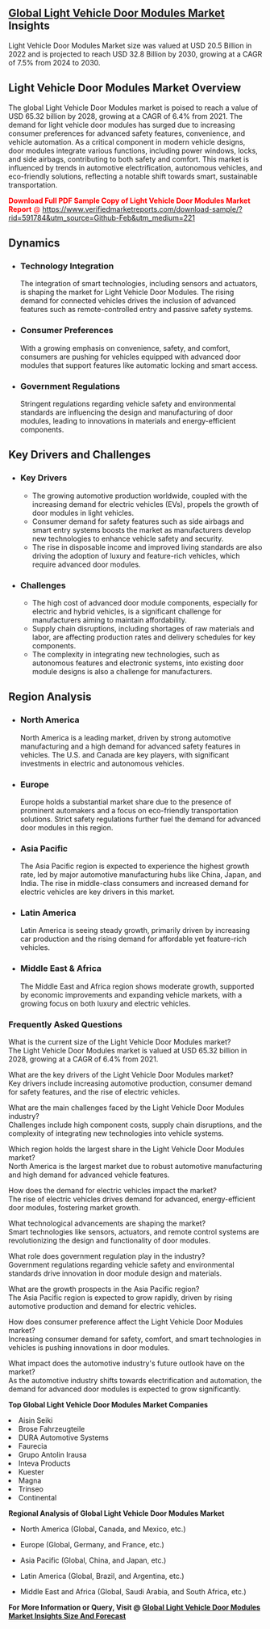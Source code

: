 <h2><a href="https://www.verifiedmarketreports.com/download-sample/?rid=591784&amp;utm_source=Github&amp;utm_medium=221" target="_blank">Global Light Vehicle Door Modules Market</a> Insights</h2><p>Light Vehicle Door Modules Market size was valued at USD 20.5 Billion in 2022 and is projected to reach USD 32.8 Billion by 2030, growing at a CAGR of 7.5% from 2024 to 2030.</p><p> <h2>Light Vehicle Door Modules Market Overview</h2> <p>The global Light Vehicle Door Modules market is poised to reach a value of USD 65.32 billion by 2028, growing at a CAGR of 6.4% from 2021. The demand for light vehicle door modules has surged due to increasing consumer preferences for advanced safety features, convenience, and vehicle automation. As a critical component in modern vehicle designs, door modules integrate various functions, including power windows, locks, and side airbags, contributing to both safety and comfort. This market is influenced by trends in automotive electrification, autonomous vehicles, and eco-friendly solutions, reflecting a notable shift towards smart, sustainable transportation. </p> <p><p><span class=""><span style="color: #ff0000;"><strong>Download Full PDF Sample Copy of Light Vehicle Door Modules Market Report</strong> @ </span><a href="https://www.verifiedmarketreports.com/download-sample/?rid=591784&amp;utm_source=Github-Feb&amp;utm_medium=221" target="_blank">https://www.verifiedmarketreports.com/download-sample/?rid=591784&amp;utm_source=Github-Feb&amp;utm_medium=221</a></span></p></p> <h2>Dynamics</h2> <ul> <li><h3>Technology Integration</h3> The integration of smart technologies, including sensors and actuators, is shaping the market for Light Vehicle Door Modules. The rising demand for connected vehicles drives the inclusion of advanced features such as remote-controlled entry and passive safety systems.</li> <li><h3>Consumer Preferences</h3> With a growing emphasis on convenience, safety, and comfort, consumers are pushing for vehicles equipped with advanced door modules that support features like automatic locking and smart access.</li> <li><h3>Government Regulations</h3> Stringent regulations regarding vehicle safety and environmental standards are influencing the design and manufacturing of door modules, leading to innovations in materials and energy-efficient components.</li> </ul> <h2>Key Drivers and Challenges</h2> <ul> <li><h3>Key Drivers</h3> <ul> <li>The growing automotive production worldwide, coupled with the increasing demand for electric vehicles (EVs), propels the growth of door modules in light vehicles.</li> <li>Consumer demand for safety features such as side airbags and smart entry systems boosts the market as manufacturers develop new technologies to enhance vehicle safety and security.</li> <li>The rise in disposable income and improved living standards are also driving the adoption of luxury and feature-rich vehicles, which require advanced door modules.</li> </ul> </li> <li><h3>Challenges</h3> <ul> <li>The high cost of advanced door module components, especially for electric and hybrid vehicles, is a significant challenge for manufacturers aiming to maintain affordability.</li> <li>Supply chain disruptions, including shortages of raw materials and labor, are affecting production rates and delivery schedules for key components.</li> <li>The complexity in integrating new technologies, such as autonomous features and electronic systems, into existing door module designs is also a challenge for manufacturers.</li> </ul> </li> </ul> <h2>Region Analysis</h2> <ul> <li><h3>North America</h3> North America is a leading market, driven by strong automotive manufacturing and a high demand for advanced safety features in vehicles. The U.S. and Canada are key players, with significant investments in electric and autonomous vehicles.</li> <li><h3>Europe</h3> Europe holds a substantial market share due to the presence of prominent automakers and a focus on eco-friendly transportation solutions. Strict safety regulations further fuel the demand for advanced door modules in this region.</li> <li><h3>Asia Pacific</h3> The Asia Pacific region is expected to experience the highest growth rate, led by major automotive manufacturing hubs like China, Japan, and India. The rise in middle-class consumers and increased demand for electric vehicles are key drivers in this market.</li> <li><h3>Latin America</h3> Latin America is seeing steady growth, primarily driven by increasing car production and the rising demand for affordable yet feature-rich vehicles.</li> <li><h3>Middle East & Africa</h3> The Middle East and Africa region shows moderate growth, supported by economic improvements and expanding vehicle markets, with a growing focus on both luxury and electric vehicles.</li> </ul> <h3>Frequently Asked Questions</h3> <p>What is the current size of the Light Vehicle Door Modules market? <br> The Light Vehicle Door Modules market is valued at USD 65.32 billion in 2028, growing at a CAGR of 6.4% from 2021.</p> <p>What are the key drivers of the Light Vehicle Door Modules market? <br> Key drivers include increasing automotive production, consumer demand for safety features, and the rise of electric vehicles.</p> <p>What are the main challenges faced by the Light Vehicle Door Modules industry? <br> Challenges include high component costs, supply chain disruptions, and the complexity of integrating new technologies into vehicle systems.</p> <p>Which region holds the largest share in the Light Vehicle Door Modules market? <br> North America is the largest market due to robust automotive manufacturing and high demand for advanced vehicle features.</p> <p>How does the demand for electric vehicles impact the market? <br> The rise of electric vehicles drives demand for advanced, energy-efficient door modules, fostering market growth.</p> <p>What technological advancements are shaping the market? <br> Smart technologies like sensors, actuators, and remote control systems are revolutionizing the design and functionality of door modules.</p> <p>What role does government regulation play in the industry? <br> Government regulations regarding vehicle safety and environmental standards drive innovation in door module design and materials.</p> <p>What are the growth prospects in the Asia Pacific region? <br> The Asia Pacific region is expected to grow rapidly, driven by rising automotive production and demand for electric vehicles.</p> <p>How does consumer preference affect the Light Vehicle Door Modules market? <br> Increasing consumer demand for safety, comfort, and smart technologies in vehicles is pushing innovations in door modules.</p> <p>What impact does the automotive industry's future outlook have on the market? <br> As the automotive industry shifts towards electrification and automation, the demand for advanced door modules is expected to grow significantly.</p> </p><p><strong>Top Global Light Vehicle Door Modules Market Companies</strong></p><div data-test-id=""><p><li>Aisin Seiki</li><li> Brose Fahrzeugteile</li><li> DURA Automotive Systems</li><li> Faurecia</li><li> Grupo Antolin Irausa</li><li> Inteva Products</li><li> Kuester</li><li> Magna</li><li> Trinseo</li><li> Continental</li></p><div><strong>Regional Analysis of&nbsp;Global Light Vehicle Door Modules Market</strong></div><ul><li dir="ltr"><p dir="ltr">North America&nbsp;(Global, Canada, and Mexico, etc.)</p></li><li dir="ltr"><p dir="ltr">Europe (Global, Germany, and France, etc.)</p></li><li dir="ltr"><p dir="ltr">Asia Pacific&nbsp;(Global, China, and Japan, etc.)</p></li><li dir="ltr"><p dir="ltr">Latin America&nbsp;(Global, Brazil, and Argentina, etc.)</p></li><li dir="ltr">Middle East and Africa&nbsp;(Global, Saudi Arabia, and South Africa, etc.)</li></ul><p><strong>For More Information or Query, Visit @&nbsp;</strong><strong><a href="https://www.verifiedmarketreports.com/product/light-vehicle-door-modules-market/?utm_source=Github&amp;utm_medium=221" target="_blank">Global Light Vehicle Door Modules Market Insights Size And Forecast</a></strong></p></div>

